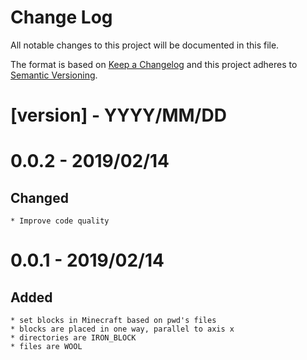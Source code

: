 # Change Log
All notable changes to this project will be documented in this file.

The format is based on [Keep a Changelog](http://keepachangelog.com/)
and this project adheres to [Semantic Versioning](http://semver.org/).

# [version] - YYYY/MM/DD

# 0.0.2 - 2019/02/14
## Changed
	* Improve code quality


# 0.0.1 - 2019/02/14
## Added
	* set blocks in Minecraft based on pwd's files
	* blocks are placed in one way, parallel to axis x
	* directories are IRON_BLOCK
	* files are WOOL

